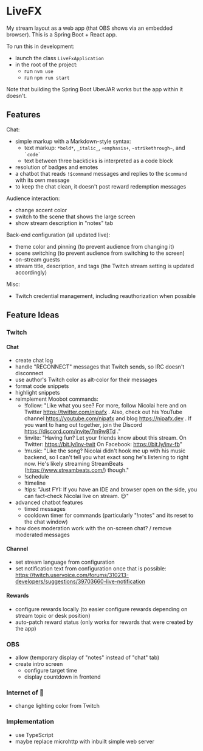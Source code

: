 # LiveFX

My stream layout as a web app (that OBS shows via an embedded browser).
This is a Spring Boot + React app.

To run this in development:

* launch the class `LiveFxApplication`
* in the root of the project:
	* run `nvm use`
	* run `npm run start`

Note that building the Spring Boot UberJAR works but the app within it doesn't.

## Features

Chat:
* simple markup with a Markdown-style syntax:
	* text markup: `*bold*`, `_italic_`, `+emphasis+`, `~strikethrough~`, and `` `code` ``
	* text between three backticks is interpreted as a code block
* resolution of badges and emotes
* a chatbot that reads `!$command` messages and replies to the `$command` with its own message
* to keep the chat clean, it doesn't post reward redemption messages

Audience interaction:
* change accent color
* switch to the scene that shows the large screen
* show stream description in "notes" tab

Back-end configuration (all updated live):
* theme color and pinning (to prevent audience from changing it)
* scene switching (to prevent audience from switching to the screen)
* on-stream guests
* stream title, description, and tags (the Twitch stream setting is updated accordingly)

Misc:
* Twitch credential management, including reauthorization when possible

## Feature Ideas

### Twitch

#### Chat

* create chat log
* handle "RECONNECT" messages that Twitch sends, so IRC doesn't disconnect
* use author's Twitch color as alt-color for their messages
* format code snippets
* highlight snippets
* reimplement Moobot commands:
	* !follow: "Like what you see? For more, follow Nicolai here and on Twitter https://twitter.com/nipafx . Also, check out his YouTube channel https://youtube.com/nipafx and blog https://nipafx.dev . If you want to hang out together, join the Discord https://discord.com/invite/7m9w8Td ."
	* !invite: "Having fun? Let your friends know about this stream. On Twitter: https://bit.ly/inv-twit On Facebook: https://bit.ly/inv-fb"
	* !music: "Like the song? Nicolai didn't hook me up with his music backend, so I can't tell you what exact song he's listening to right now. He's likely streaming StreamBeats (https://www.streambeats.com/) though."
	* !schedule
	* !timeline
	* !tips: "Just FYI: If you have an IDE and browser open on the side, you can fact-check Nicolai live on stream. 😉"
* advanced chatbot features
	* timed messages
    * cooldown timer for commands (particularly "!notes" and its reset to the chat window)
* how does moderation work with the on-screen chat? / remove moderated messages

#### Channel

* set stream language from configuration
* set notification text from configuration once that is possible:
  https://twitch.uservoice.com/forums/310213-developers/suggestions/39703660-live-notification

#### Rewards

* configure rewards locally (to easier configure rewards depending on stream topic or desk position)
* auto-patch reward status (only works for rewards that were created by the app)

### OBS

* allow (temporary display of "notes" instead of "chat" tab)
* create intro screen
	* configure target time
	* display countdown in frontend

### Internet of 💩

* change lighting color from Twitch

### Implementation

* use TypeScript
* maybe replace microhttp with inbuilt simple web server
